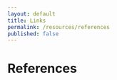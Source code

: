 ```yaml
---
layout: default
title: Links
permalink: /resources/references
published: false
---
```


# References